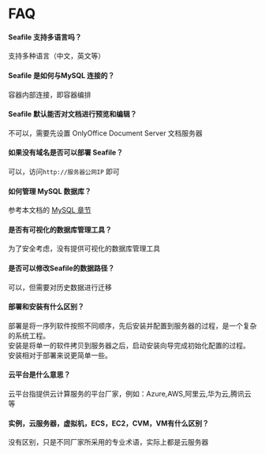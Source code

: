 # FAQ

#### Seafile 支持多语言吗？

支持多种语言（中文，英文等）

#### Seafile 是如何与MySQL 连接的？

容器内部连接，即容器编排

#### Seafile 默认能否对文档进行预览和编辑？

不可以，需要先设置 OnlyOffice Document Server 文档服务器

#### 如果没有域名是否可以部署 Seafile？

可以，访问`http://服务器公网IP` 即可

#### 如何管理 MySQL 数据库？

参考本文档的 [MySQL 章节](/zh/admin-mysql.md)

#### 是否有可视化的数据库管理工具？

为了安全考虑，没有提供可视化的数据库管理工具

#### 是否可以修改Seafile的数据路径？

可以，但需要对历史数据进行迁移

#### 部署和安装有什么区别？

部署是将一序列软件按照不同顺序，先后安装并配置到服务器的过程，是一个复杂的系统工程。  
安装是将单一的软件拷贝到服务器之后，启动安装向导完成初始化配置的过程。  
安装相对于部署来说更简单一些。 

#### 云平台是什么意思？

云平台指提供云计算服务的平台厂家，例如：Azure,AWS,阿里云,华为云,腾讯云等

#### 实例，云服务器，虚拟机，ECS，EC2，CVM，VM有什么区别？

没有区别，只是不同厂家所采用的专业术语，实际上都是云服务器